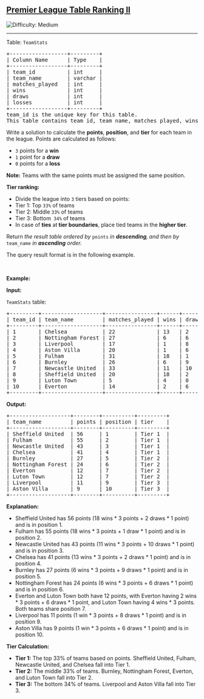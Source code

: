 <h2><a href="https://leetcode.com/problems/premier-league-table-ranking-ii">Premier League Table Ranking II</a></h2> <img src='https://img.shields.io/badge/Difficulty-Medium-orange' alt='Difficulty: Medium' /><hr><p>Table: <code>TeamStats</code></p>

<pre>
+------------------+---------+
| Column Name      | Type    |
+------------------+---------+
| team_id          | int     |
| team_name        | varchar |
| matches_played   | int     |
| wins             | int     |
| draws            | int     |
| losses           | int     |
+------------------+---------+
team_id is the unique key for this table.
This table contains team id, team name, matches_played, wins, draws, and losses.
</pre>

<p>Write a solution to calculate the <strong>points</strong>, <strong>position</strong>, and <strong>tier</strong> for each team in the league. Points are calculated as follows:</p>

<ul>
	<li><code>3</code> points for a <strong>win</strong></li>
	<li><code>1</code> point for a <strong>draw</strong></li>
	<li><code>0</code> points for a <strong>loss</strong></li>
</ul>

<p><strong>Note:</strong>&nbsp;Teams with the same points must be assigned the same position.</p>

<p><strong>Tier ranking:</strong></p>

<ul>
	<li>Divide the league into <code>3</code> tiers based on points:</li>
	<li>Tier 1: Top <code>33%</code> of teams</li>
	<li>Tier 2: Middle <code>33%</code> of teams</li>
	<li>Tier 3: Bottom<code> 34%</code> of teams</li>
	<li>In case of <strong>ties</strong> at<strong> tier boundaries</strong>, place tied teams in the <strong>higher tier</strong>.</li>
</ul>

<p>Return <em>the result table </em><em>ordered by</em> <code>points</code>&nbsp;<em>in&nbsp;<strong>descending</strong>,<strong>&nbsp;</strong>and then by</em> <code>team_name</code> <em>in <strong>ascending</strong> order.</em></p>

<p>The query result format is in the following example.</p>

<p>&nbsp;</p>
<p><strong class="example">Example:</strong></p>

<div class="example-block">
<p><strong>Input:</strong></p>

<p><code>TeamStats</code> table:</p>

<pre class="example-io">
+---------+-------------------+----------------+------+-------+--------+
| team_id | team_name         | matches_played | wins | draws | losses |
+---------+-------------------+----------------+------+-------+--------+
| 1       | Chelsea           | 22             | 13   | 2     | 7      |
| 2       | Nottingham Forest | 27             | 6    | 6     | 15     |
| 3       | Liverpool         | 17             | 1    | 8     | 8      |
| 4       | Aston Villa       | 20             | 1    | 6     | 13     |
| 5       | Fulham            | 31             | 18   | 1     | 12     |
| 6       | Burnley           | 26             | 6    | 9     | 11     |
| 7       | Newcastle United  | 33             | 11   | 10    | 12     |
| 8       | Sheffield United  | 20             | 18   | 2     | 0      |
| 9       | Luton Town        | 5              | 4    | 0     | 1      |
| 10      | Everton           | 14             | 2    | 6     | 6      |
+---------+-------------------+----------------+------+-------+--------+
</pre>

<p><strong>Output:</strong></p>

<pre class="example-io">
+-------------------+--------+----------+---------+
| team_name         | points | position | tier    |
+-------------------+--------+----------+---------+
| Sheffield United  | 56     | 1        | Tier 1  |
| Fulham            | 55     | 2        | Tier 1  |
| Newcastle United  | 43     | 3        | Tier 1  |
| Chelsea           | 41     | 4        | Tier 1  |
| Burnley           | 27     | 5        | Tier 2  |
| Nottingham Forest | 24     | 6        | Tier 2  |
| Everton           | 12     | 7        | Tier 2  |
| Luton Town        | 12     | 7        | Tier 2  |
| Liverpool         | 11     | 9        | Tier 3  |
| Aston Villa       | 9      | 10       | Tier 3  |
+-------------------+--------+----------+---------+
</pre>

<p><strong>Explanation:</strong></p>

<ul>
	<li>Sheffield United has 56 points (18 wins * 3 points + 2 draws * 1 point) and is in position 1.</li>
	<li>Fulham has 55 points (18 wins * 3 points + 1 draw * 1 point) and is in position 2.</li>
	<li>Newcastle United has 43 points (11 wins * 3 points + 10 draws * 1 point) and is in position 3.</li>
	<li>Chelsea has 41 points (13 wins * 3 points + 2 draws * 1 point) and is in position 4.</li>
	<li>Burnley has 27 points (6 wins * 3 points + 9 draws * 1 point) and is in position 5.</li>
	<li>Nottingham Forest has 24 points (6 wins * 3 points + 6 draws * 1 point) and is in position 6.</li>
	<li>Everton and Luton Town both have 12 points, with Everton having 2 wins * 3 points + 6 draws * 1 point, and Luton Town having 4 wins * 3 points. Both teams share position 7.</li>
	<li>Liverpool has 11 points (1 win * 3 points + 8 draws * 1 point) and is in position 9.</li>
	<li>Aston Villa has 9 points (1 win * 3 points + 6 draws * 1 point) and is in position 10.</li>
</ul>

<p><strong>Tier Calculation:</strong></p>

<ul>
	<li><strong>Tier 1:</strong> The top 33% of teams based on points. Sheffield United, Fulham, Newcastle United, and Chelsea fall into Tier 1.</li>
	<li><strong>Tier 2:</strong> The middle 33% of teams. Burnley, Nottingham Forest, Everton, and Luton Town fall into Tier 2.</li>
	<li><strong>Tier 3:</strong> The bottom 34% of teams. Liverpool and Aston Villa fall into Tier 3.</li>
</ul>
</div>
